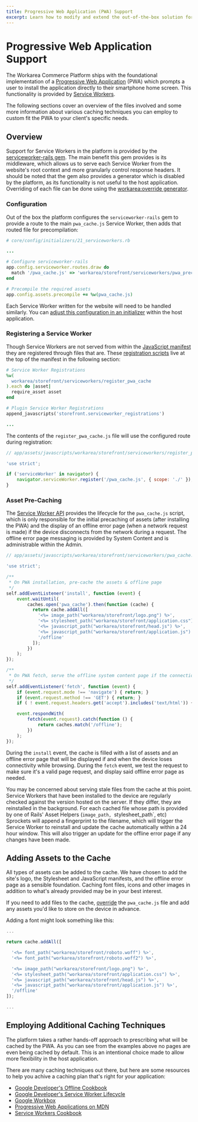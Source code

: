 ```yaml
---
title: Progressive Web Application (PWA) Support 
excerpt: Learn how to modify and extend the out-of-the-box solution for asset precaching provided by the platform
---
```


# Progressive Web Application Support

The Workarea Commerce Platform ships with the foundational implementation of a [Progressive Web Application](https://developer.mozilla.org/en-US/docs/Web/Apps/Progressive) (PWA) which prompts a user to install the application directly to their smartphone home screen. This functionality is provided by [Service Workers](https://developer.mozilla.org/en-US/docs/Web/API/Service_Worker_API). 

The following sections cover an overview of the files involved and some more information about various caching techniques you can employ to custom fit the PWA to your client's specific needs.

## Overview

Support for Service Workers in the platform is provided by the [serviceworker-rails gem](https://github.com/rossta/serviceworker-rails). The main benefit this gem provides is its middleware, which allows us to serve each Service Worker from the website's root context and more granularly control response headers. It should be noted that the gem also provides a generator which is disabled by the platform, as its functionality is not useful to the host application. Overriding of each file can be done using the [workarea:override generator](articles/overriding.html).

### Configuration

Out of the box the platform configures the `serviceworker-rails` gem to provide a route to the main `pwa_cache.js` Service Worker, then adds that routed file for precompilation:

```rb
# core/config/initializers/21_serviceworkers.rb

...

# Configure serviceworker-rails
app.config.serviceworker.routes.draw do
  match '/pwa_cache.js' => 'workarea/storefront/serviceworkers/pwa_precache.js'
end

# Precompile the required assets
app.config.assets.precompile += %w(pwa_cache.js)
```

Each Service Worker written for the website will need to be handled similarly. You can [adjust this configuration in an initializer](articles/configuration.html) within the host application.

### Registering a Service Worker

Though Service Workers are not served from within the [JavaScript manifest](/articles/add-javascript-through-a-manifest.html) they are registered through files that are. These [registration scripts](https://developer.mozilla.org/en-US/docs/Web/API/Service_Worker_API/Using_Service_Workers#Registering_your_worker) live at the top of the manifest in the following section:

```rb
# Service Worker Registrations
%w(
  workarea/storefront/serviceworkers/register_pwa_cache
).each do |asset|
  require_asset asset
end

# Plugin Service Worker Registrations
append_javascripts('storefront.serviceworker_registrations')

...
```

The contents of the `register_pwa_cache.js` file will use the configured route during registration:

```js
// app/assets/javascripts/workarea/storefront/serviceworkers/register_pwa_cache.js

'use strict';

if ('serviceWorker' in navigator) {
    navigator.serviceWorker.register('/pwa_cache.js', { scope: './' });
}
```

### Asset Pre-Caching

The [Service Worker API](https://developer.mozilla.org/en-US/docs/Web/API/Service_Worker_API) provides the lifecycle for the `pwa_cache.js` script, which is only responsible for the initial precaching of assets (after installing the PWA) and the display of an offline error page (when a network request is made) if the device disconnects from the network during a request. The offline error page messaging is provided by System Content and is administrable within the Admin.

```js
// app/assets/javascripts/workarea/storefront/serviceworkers/pwa_cache.js

'use strict';

/**
 * On PWA installation, pre-cache the assets & offline page
 */
self.addEventListener('install', function (event) {
    event.waitUntil(
        caches.open('pwa_cache').then(function (cache) {
          return cache.addAll([
            '<%= image_path("workarea/storefront/logo.png") %>',
            '<%= stylesheet_path("workarea/storefront/application.css") %>',
            '<%= javascript_path("workarea/storefront/head.js") %>',
            '<%= javascript_path("workarea/storefront/application.js") %>',
            '/offline'
          ]);
        })
    );
});

/**
 * On PWA fetch, serve the offline system content page if the connection fails
 */
self.addEventListener('fetch', function (event) {
    if (event.request.mode !== 'navigate') { return; }
    if (event.request.method !== 'GET') { return; }
    if ( ! event.request.headers.get('accept').includes('text/html')) { return; }

    event.respondWith(
        fetch(event.request).catch(function () {
            return caches.match('/offline');
        })
    );
});
```

During the `install` event, the cache is filled with a list of assets and an offline error page that will be displayed if and when the device loses connectivity while browsing. During the `fetch` event, we test the request to make sure it's a valid page request, and display said offline error page as needed.

You may be concerned about serving stale files from the cache at this point. Service Workers that have been installed to the device are regularly checked against the version hosted on the server. If they differ, they are reinstalled in the background. For each cached file whose path is provided by one of Rails' Asset Helpers (`image_path, `stylesheet_path`, etc) Sprockets will append a fingerprint to the filename, which will trigger the Service Worker to reinstall and update the cache automatically within a 24 hour window. This will also trigger an update for the offline error page if any changes have been made.

## Adding Assets to the Cache

All types of assets can be added to the cache. We have chosen to add the site's logo, the Stylesheet and JavaScript manifests, and the offline error page as a sensible foundation. Caching font files, icons and other images in addition to what's already provided may be in your best interest.

If you need to add files to the cache, [override](/articles/overriding.html) the `pwa_cache.js` file and add any assets you'd like to store on the device in advance.

Adding a font might look something like this:

```js
...

return cache.addAll([

  '<%= font_path("workarea/storefront/roboto.woff") %>',
  '<%= font_path("workarea/storefront/roboto.woff2") %>',

  '<%= image_path("workarea/storefront/logo.png") %>',
  '<%= stylesheet_path("workarea/storefront/application.css") %>',
  '<%= javascript_path("workarea/storefront/head.js") %>',
  '<%= javascript_path("workarea/storefront/application.js") %>',
  '/offline'
]);

...
```

## Employing Additional Caching Techniques

The platform takes a rather hands-off approach to prescribing what will be cached by the PWA. As you can see from the examples above no pages are even being cached by default. This is an intentional choice made to allow more flexibility in the host application.

There are many caching techniques out there, but here are some resources to help you achive a caching plan that's right for your application:

* [Google Developer's Offline Cookbook](https://developers.google.com/web/fundamentals/instant-and-offline/offline-cookbook/)
* [Google Developer's Service Worker Lifecycle](https://developers.google.com/web/fundamentals/primers/service-workers/lifecycle)
* [Google Workbox](https://developers.google.com/web/tools/workbox/)
* [Progressive Web Applications on MDN](https://developer.mozilla.org/en-US/docs/Web/Apps/Progressive)
* [Service Workers Cookbook](https://serviceworke.rs/)
